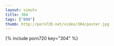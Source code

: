```yaml
--- 
layout: sieutv
title: 304
tags: ["000"]
thumb: http://porn720.net/video/304/poster.jpg
---
```

{% include porn720 key="304" %} 

